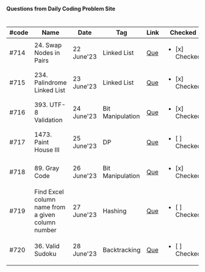 #### Questions from Daily Coding Problem Site
#

| #code | Name | Date | Tag | Link | Checked | Company | Difficluty |  
| --- | --- | --- | --- | --- | --- | --- | --- |
| #714 | 24. Swap Nodes in Pairs | 22 June'23 | Linked List | [Que](https://leetcode.com/problems/swap-nodes-in-pairs/) | <ul><li>[x] Checked </li></ul>  | Google | Easy |
| #715 | 234. Palindrome Linked List | 23 June'23 | Linked List | [Que](https://leetcode.com/problems/palindrome-linked-list/) | <ul><li>[x] Checked </li></ul>  | Google | Easy |
| #716 | 393. UTF-8 Validation | 24 June'23 | Bit Manipulation | [Que](https://leetcode.com/problems/utf-8-validation/) | <ul><li>[x] Checked </li></ul>  | Google | Medium |
| #717 | 1473. Paint House III | 25 June'23 | DP | [Que](https://leetcode.com/problems/paint-house-iii/) | <ul><li>[ ] Checked </li></ul>  | Meta | Hard |
| #718 | 89. Gray Code | 26 June'23 | Bit Manipulation | [Que](https://leetcode.com/problems/gray-code/) | <ul><li>[x] Checked </li></ul>  | Apple | Medium |
| #719 | Find Excel column name from a given column number | 27 June'23 | Hashing | [Que](https://www.geeksforgeeks.org/find-excel-column-name-given-number/) | <ul><li>[ ] Checked </li></ul>  | Dropbox | Medium |
| #720 | 36. Valid Sudoku | 28 June'23 | Backtracking| [Que](https://leetcode.com/problems/valid-sudoku/) | <ul><li>[ ] Checked </li></ul>  | Dropbox | Medium |
